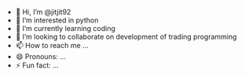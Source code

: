 - 👋 Hi, I’m @jitjit92
- 👀 I’m interested in python
- 🌱 I’m currently learning coding
- 💞️ I’m looking to collaborate on development of trading programming
- 📫 How to reach me ...
- 😄 Pronouns: ...
- ⚡ Fun fact: ...

<!---
jitjit92/jitjit92 is a ✨ special ✨ repository because its `README.md` (this file) appears on your GitHub profile.
You can click the Preview link to take a look at your changes.
--->
